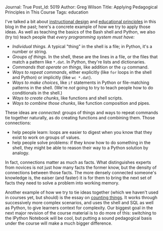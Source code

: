 Journal: True
Post_Id: 5019
Author: Greg Wilson
Title: Applying Pedagogical Principles in This Course
Tags: education

<p>I've talked a bit about <a href="{{root_path}}/blog/2012/06/if-you-want-to-teach-isnt-it-only-fair-to-learn-a-few-things-first.html">instructional design</a> and <a href="{{root_path}}/blog/2012/05/what-to-read-if-youre-teaching-software-carpentry.html">educational principles</a> in this blog in the past; here's a concrete example of how we try to apply those ideas. As well as teaching the basics of the Bash shell and Python, we also (try to) teach people that <em>every programming system must have:</em></p>
<ul>
<li><em>Individual things.</em> A typical "thing" in the shell is a file; in Python, it's a number or string.</li>
<li><em>Groups of things.</em> In the shell, these are the lines in a file, or the files that match a pattern like <code>*.dat</code>. In Python, they're lists and dictionaries.</li>
<li><em>Commands that operate on things,</em> like addition or the <code>cp</code> command.</li>
<li><em>Ways to repeat commands</em>, either explicitly (like <code>for</code> loops in the shell and Python) or implicitly (like <code>wc *.dat</code>).</li>
<li><em>Ways to make choices</em>, like <code>if</code> statements in Python or file-matching patterns in the shell. (We're <em>not</em> going to try to teach people how to do conditionals in the shell.)</li>
<li><em>Ways to create chunks</em>, like functions and shell scripts.</li>
<li><em>Ways to combine those chunks</em>, like function composition and pipes.</li>
</ul>
<p>These ideas are <em>connected</em>: groups of things and ways to repeat commands tie together naturally, as do creating functions and combining them. Those connections:</p>
<ul>
<li>help people learn: loops are easier to digest when you know that they exist to work on groups of values.</li>
<li>help people solve problems: if they know how to do something in the shell, they might be able to reason their way to a Python solution by analogy.</li>
</ul>
<p>In fact, connections matter as much as facts. What distinguishes experts from novices is not just how many facts the former know, but the density of connections between those facts. The more densely connected someone's knowledge is, the eaiser (and faster) it is for them to bring the next set of facts they need to solve a problem into working memory.</p>
<p>Another example of how we try to tie ideas together (which we haven't used in courses yet, but should) is the essay on <a href="/4_0/essays/counting.html">counting things</a>. It works through successively more complex scenarios, and uses the shell and SQL as well as Python, to give learners context for complexity. Our biggest goal in the next major revision of the course material is to do more of this: switching to the IPython Notebook will be cool, but putting a sound pedagogical basis under the course will make a much bigger difference.</p>
